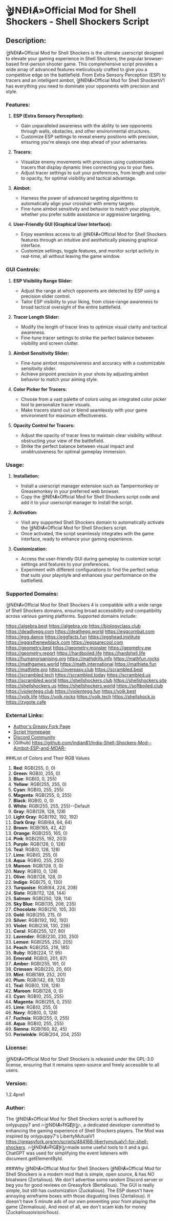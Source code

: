 # ঔৣƗNĐƗȺ»Official Mod for Shell Shockers - Shell Shockers Script

## Description:
 ঔৣƗNĐƗȺ»Official Mod for Shell Shockers is the ultimate userscript designed to elevate your gaming experience in Shell Shockers, the popular browser-based first-person shooter game. This comprehensive script provides a wide array of advanced features meticulously crafted to give you a competitive edge on the battlefield. From Extra Sensory Perception (ESP) to tracers and an intelligent aimbot, ঔৣƗNĐƗȺ»Official Mod for Shell ShockersV1 has everything you need to dominate your opponents with precision and style.

### Features:
1. **ESP (Extra Sensory Perception):**
   - Gain unparalleled awareness with the ability to see opponents through walls, obstacles, and other environmental structures.
   - Customize ESP settings to reveal enemy positions with precision, ensuring you're always one step ahead of your adversaries.

2. **Tracers:**
   - Visualize enemy movements with precision using customizable tracers that display dynamic lines connecting you to your foes.
   - Adjust tracer settings to suit your preferences, from length and color to opacity, for optimal visibility and tactical advantage.

3. **Aimbot:**
   - Harness the power of advanced targeting algorithms to automatically align your crosshair with enemy targets.
   - Fine-tune aimbot sensitivity and behavior to match your playstyle, whether you prefer subtle assistance or aggressive targeting.

4. **User-Friendly GUI (Graphical User Interface):**
   - Enjoy seamless access to all  ঔৣƗNĐƗȺ»Official Mod for Shell Shockers features through an intuitive and aesthetically pleasing graphical interface.
   - Customize settings, toggle features, and monitor script activity in real-time, all without leaving the game window.

### GUI Controls:
1. **ESP Visibility Range Slider:**
   - Adjust the range at which opponents are detected by ESP using a precision slider control.
   - Tailor ESP visibility to your liking, from close-range awareness to broad tactical oversight of the entire battlefield.

2. **Tracer Length Slider:**
   - Modify the length of tracer lines to optimize visual clarity and tactical awareness.
   - Fine-tune tracer settings to strike the perfect balance between visibility and screen clutter.

3. **Aimbot Sensitivity Slider:**
   - Fine-tune aimbot responsiveness and accuracy with a customizable sensitivity slider.
   - Achieve pinpoint precision in your shots by adjusting aimbot behavior to match your aiming style.

4. **Color Picker for Tracers:**
   - Choose from a vast palette of colors using an integrated color picker tool to personalize tracer visuals.
   - Make tracers stand out or blend seamlessly with your game environment for maximum effectiveness.

5. **Opacity Control for Tracers:**
   - Adjust the opacity of tracer lines to maintain clear visibility without obstructing your view of the battlefield.
   - Strike the perfect balance between visual impact and unobtrusiveness for optimal gameplay immersion.

### Usage:
1. **Installation:**
   - Install a userscript manager extension such as Tampermonkey or Greasemonkey in your preferred web browser.
   - Copy the  ঔৣƗNĐƗȺ»Official Mod for Shell Shockers script code and add it to your userscript manager to install the script.

2. **Activation:**
   - Visit any supported Shell Shockers domain to automatically activate the  ঔৣƗNĐƗȺ»Official Mod for Shell Shockers script.
   - Once activated, the script seamlessly integrates with the game interface, ready to enhance your gaming experience.

3. **Customization:**
   - Access the user-friendly GUI during gameplay to customize script settings and features to your preferences.
   - Experiment with different configurations to find the perfect setup that suits your playstyle and enhances your performance on the battlefield.

### Supported Domains:
 ঔৣƗNĐƗȺ»Official Mod for Shell Shockers 4 is compatible with a wide range of Shell Shockers domains, ensuring broad accessibility and compatibility across various gaming platforms. Supported domains include:

https://algebra.best
https://algebra.vip
https://biologyclass.club
https://deadlyegg.com
https://deathegg.world
https://eggcombat.com
https://egg.dance
https://eggfacts.fun
https://egghead.institute
https://eggisthenewblack.com
https://eggsarecool.com
https://geometry.best
https://geometry.monster
https://geometry.pw
https://geometry.report
https://hardboiled.life
https://hardshell.life
https://humanorganising.org
https://mathdrills.info
https://mathfun.rocks
https://mathgames.world
https://math.international
https://mathlete.fun
https://mathlete.pro
https://overeasy.club
https://scrambled.best
https://scrambled.tech
https://scrambled.today
https://scrambled.us
https://scrambled.world
https://shellshockers.club
https://shellshockers.site
https://shellshockers.us
https://shellshockers.world
https://softboiled.club
https://violentegg.club
https://violentegg.fun
https://yolk.best
https://yolk.life
https://yolk.rocks
https://yolk.tech
https://shellshock.io
https://zygote.cafe

### External Links:
- [Author's Greasy Fork Page](https://greasyfork.org/en/users/1171404-ঔৣɨnđɨⱥ-ŧłǥɇɽঔৣ/)
- [Script Homepage](https://greasyfork.org/en/scripts/492659-%E0%A6%94%E0%A7%A3%C9%A8n%C4%91%C9%A8%E2%B1%A5-official-mod-for-shell-shockers-aimbot-esp-and-more/)
- [Discord Community](https://discord.gg/R5rv9etva9)
- [Github] https://github.com/Indian81/India-Shell-Shockers-Mod--Aimbot-ESP-and-MOAR-

###List of Colors and Their RGB Values


1. **Red**: RGB(255, 0, 0)
2. **Green**: RGB(0, 255, 0)
3. **Blue**: RGB(0, 0, 255)
4. **Yellow**: RGB(255, 255, 0)
5. **Cyan**: RGB(0, 255, 255)
6. **Magenta**: RGB(255, 0, 255)
7. **Black**: RGB(0, 0, 0)
8. **White**: RGB(255, 255, 255)--Default
9. **Gray**: RGB(128, 128, 128)
10. **Light Gray**: RGB(192, 192, 192)
11. **Dark Gray**: RGB(64, 64, 64)
12. **Brown**: RGB(165, 42, 42)
13. **Orange**: RGB(255, 165, 0)
14. **Pink**: RGB(255, 192, 203)
15. **Purple**: RGB(128, 0, 128)
16. **Teal**: RGB(0, 128, 128)
17. **Lime**: RGB(0, 255, 0)
18. **Aqua**: RGB(0, 255, 255)
19. **Maroon**: RGB(128, 0, 0)
20. **Navy**: RGB(0, 0, 128)
21. **Olive**: RGB(128, 128, 0)
22. **Indigo**: RGB(75, 0, 130)
23. **Turquoise**: RGB(64, 224, 208)
24. **Slate**: RGB(112, 128, 144)
25. **Salmon**: RGB(250, 128, 114)
26. **Sky Blue**: RGB(135, 206, 235)
27. **Chocolate**: RGB(210, 105, 30)
28. **Gold**: RGB(255, 215, 0)
29. **Silver**: RGB(192, 192, 192)
30. **Violet**: RGB(238, 130, 238)
31. **Coral**: RGB(255, 127, 80)
32. **Lavender**: RGB(230, 230, 250)
33. **Lemon**: RGB(255, 250, 205)
34. **Peach**: RGB(255, 218, 185)
35. **Ruby**: RGB(224, 17, 95)
36. **Emerald**: RGB(0, 201, 87)
37. **Amber**: RGB(255, 191, 0)
38. **Crimson**: RGB(220, 20, 60)
39. **Mint**: RGB(189, 252, 201)
40. **Plum**: RGB(142, 69, 133)
41. **Teal**: RGB(0, 128, 128)
42. **Maroon**: RGB(128, 0, 0)
43. **Cyan**: RGB(0, 255, 255)
44. **Magenta**: RGB(255, 0, 255)
45. **Lime**: RGB(0, 255, 0)
46. **Navy**: RGB(0, 0, 128)
47. **Fuchsia**: RGB(255, 0, 255)
48. **Aqua**: RGB(0, 255, 255)
49. **Sienna**: RGB(160, 82, 45)
50. **Periwinkle**: RGB(204, 204, 255)




### License:
 ঔৣƗNĐƗȺ»Official Mod for Shell Shockers  is released under the GPL-3.0 license, ensuring that it remains open-source and freely accessible to all users.

### Version:
1.2.4pre1

### Author:
The ঔৣƗNĐƗȺ»Official Mod for Shell Shockers script is authored by onlypuppy7 and 🔥ঔৣƗNĐƗȺ»ŦłǤɆⱤঔৣ🔥, a dedicated developer committed to enhancing the gaming experience of Shell Shockers players.
The Mod was inspired by onlypuppy7's LibertyMutualV1 https://greasyfork.org/en/scripts/484168-libertymutualv1-for-shell-shockers. 🔥ঔৣƗNĐƗȺ»ŦłǤɆⱤঔৣ🔥made some useful tools to it and a gui. ChatGPT was used for simplifying the event listeners with document.getElementById.

###Why  ঔৣƗNĐƗȺ»Official Mod for Shell Shockers
 ঔৣƗNĐƗȺ»Official Mod for Shell Shockers  is a modern mod that is simple, open source, & has NO bloatware (Zortalious).
We don't advertise some random Discord server or beg you for good reviews on Greasyfork (Bertalious).
The GUI is really simple, but still has customization (Zuckalious).
The ESP doesn't have annoying wireframe boxes with those disgusting lines (Zertalious).
It doesn't have 5 minute ads of our own preventing your from playing the game (Zermalious).
And most of all, we don't scam kids for money (Zuckaliousoisisoio1ious).

